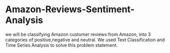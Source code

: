 # Amazon-Reviews-Sentiment-Analysis
we will be classifying Amazon customer reviews from Amazon, into 3 categories of positive,negative and neutral. We used Text Classification and Time Series Analysis to solve this problem statement.  
